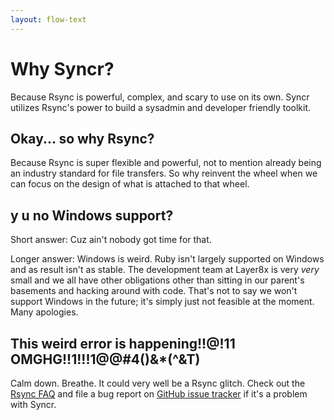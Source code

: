 ```yaml
---
layout: flow-text
---
```


Why Syncr?
=======

Because Rsync is powerful, complex, and scary to use on its own. Syncr utilizes Rsync's power to build a sysadmin and developer friendly toolkit.

Okay... so why Rsync?
-------

Because Rsync is super flexible and powerful, not to mention already being an industry standard for file transfers. So why reinvent the wheel when we can focus on the design of what is attached to that wheel.

y u no Windows support?
-----

Short answer: Cuz ain't nobody got time for that.

Longer answer: Windows is weird. Ruby isn't largely supported on Windows and as result isn't as stable. The development team at Layer8x is very _very_ small and we all have other obligations other than sitting in our parent's basements and hacking around with code. That's not to say we won't support Windows in the future; it's simply just not feasible at the moment. Many apologies.

This weird error is happening!!@!11 OMGHG!!1!!!1@@#4()&*(^&T)
-----
Calm down. Breathe. It could very well be a Rsync glitch. Check out the [Rsync FAQ](https://rsync.samba.org/FAQ.html) and file a bug report on [GitHub issue tracker](https://github.com/layer8x/syncr/issues) if it's a problem with Syncr.
